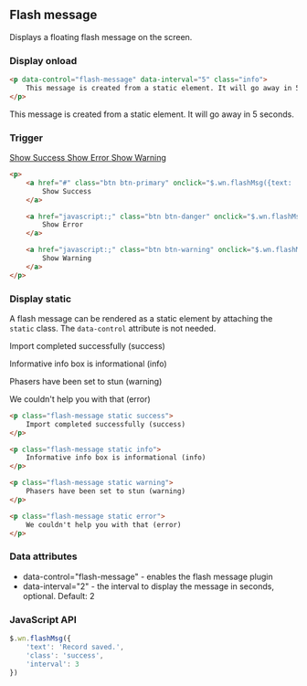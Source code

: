 ## Flash message

Displays a floating flash message on the screen.

### Display onload

```html
<p data-control="flash-message" data-interval="5" class="info">
    This message is created from a static element. It will go away in 5 seconds.
</p>
```

<p data-control="flash-message" data-interval="5" class="info">
    This message is created from a static element. It will go away in 5 seconds.
</p>

### Trigger

<div class="example">
    <p>
        <a href="#" class="btn btn-primary" onclick="$.wn.flashMsg({text: 'The record has been successfully saved. This message will go away in 1 second.', 'class': 'success', 'interval': 1}); return false;">
            Show Success
        </a>
        <a href="javascript:;" class="btn btn-danger" onclick="$.wn.flashMsg({text: 'Babam!', 'class': 'error'}); return false;">
            Show Error
        </a>
        <a href="javascript:;" class="btn btn-warning" onclick="$.wn.flashMsg({text: 'Warning! Winter is too good for this world!', 'class': 'warning'}); return false;">
            Show Warning
        </a>
    </p>
</div>

```html
<p>
    <a href="#" class="btn btn-primary" onclick="$.wn.flashMsg({text: 'The record has been successfully saved. This message will go away in 1 second.', 'class': 'success', 'interval': 1}); return false;">
        Show Success
    </a>

    <a href="javascript:;" class="btn btn-danger" onclick="$.wn.flashMsg({text: 'Babam!', 'class': 'error'}); return false;">
        Show Error
    </a>

    <a href="javascript:;" class="btn btn-warning" onclick="$.wn.flashMsg({text: 'Warning! Winter is too good for this world!', 'class': 'warning'}); return false;">
        Show Warning
    </a>
</p>
```

### Display static

A flash message can be rendered as a static element by attaching the `static` class. The `data-control` attribute is not needed.

<div class="example">
    <p class="flash-message static success">
        Import completed successfully (success)
    </p>
    <p class="flash-message static info">
        Informative info box is informational (info)
    </p>
    <p class="flash-message static warning">
        Phasers have been set to stun (warning)
    </p>
    <p class="flash-message static error">
        We couldn't help you with that (error)
    </p>
</div>

```html
<p class="flash-message static success">
    Import completed successfully (success)
</p>

<p class="flash-message static info">
    Informative info box is informational (info)
</p>

<p class="flash-message static warning">
    Phasers have been set to stun (warning)
</p>

<p class="flash-message static error">
    We couldn't help you with that (error)
</p>
```

### Data attributes

- data-control="flash-message" - enables the flash message plugin
- data-interval="2" - the interval to display the message in seconds, optional. Default: 2

### JavaScript API

```js
$.wn.flashMsg({
    'text': 'Record saved.',
    'class': 'success',
    'interval': 3
})
```
